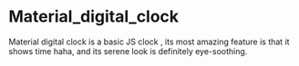 # Material_digital_clock
Material digital clock is a basic JS clock , its most amazing feature is that it shows time haha, and its serene look is definitely eye-soothing.
